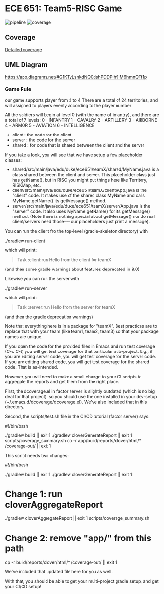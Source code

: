 # ECE 651: Team5-RISC Game

![pipeline](https://gitlab.oit.duke.edu/mz213/team5-risc-game/badges/main/pipeline.svg)
![coverage](https://gitlab.oit.duke.edu/mz213/team5-risc-game/badges/main/coverage.svg?job=test)

## Coverage

[Detailed coverage](https://mz213.pages.oit.duke.edu/team5-risc-game/dashboard.html)

## UML Diagram
https://app.diagrams.net/#G1KTyLsnkdNQ0dshPDDPIh9IM6hmnQTf1p

### Game Rule
our game supports player from 2 to 4
There are a total of 24 territories, and will assigned to players evenly according to the player number

All the soldiers will begin at level 0 (with the name of infantry), and there are a total of 7 levels:
0 - INFANTRY
1 - CAVALRY
2 - ARTILLERY
3 - AIRBORNE
4 - ARMOR
5 - AVIATION
6 - INTELLIGENCE



 - client : the code for the client
 - server : the code for the server
 - shared : for code that is shared between the client and the server

If you take a look, you will see that we have setup a few placeholder classes:

 - shared/src/main/java/edu/duke/ece651/teamX/shared/MyName.java
   is a class shared between the client and server.  This placeholder
   class just has getName(), but in RISC you might put things here
   like Territory, RISKMap, etc.
 - client/src/main/java/edu/duke/ece651/teamX/client/App.java
   is the "client" code.  It makes use of the shared class MyName
   and calls MyName.getName() its getMessage() method.
 - server/src/main/java/edu/duke/ece651/teamX/server/App.java
   is the "server" code.  It also uses MyName.getName() for
   its getMessage() method. (Note there is nothing special
   about getMessage() nor do real client/servers need those---
   our placeholders just print a message).

You can run the client fro the top-level (gradle-skeleton directory)
with

./gradlew run-client

which will print:

> Task :client:run
Hello from the client for teamX

(and then some gradle warnings about features deprecated in 8.0)

Likewise you can run the server with

./gradlew run-server

which will print:

> Task :server:run
Hello from the server for teamX

(and then the gradle deprecation warnings)

Note that everything here is in a package for "teamX".  Best practices
are to replace that with your team (like team1, team2, team3) so
that your package names are unique.

If you open the code for the provided files in Emacs and run test
coverage (C-c C-t) you will get test coverage for that particular
sub-project.  E.g., if you are editing server code, you will get
test coverage for the server code.  If you are editing shared
code, you will get test coverage for the shared code. That is
as-intended.

However, you will need to make a small change to your CI scripts
to aggregate the reports and get them from the right place.

First, the dcoverage.el in factor server is slightly outdated
(which is no big deal for that project), so you should use the
one installed in your dev-setup (~/.emacs.d/dcoverage/dcoverage.el).
We've also included that in this directory.

Second, the scripts/test.sh file in the CI/CD tutorial (factor server) says:

#!/bin/bash

./gradlew build || exit 1
./gradlew cloverGenerateReport || exit 1
scripts/coverage_summary.sh
cp -r app/build/reports/clover/html/* /coverage-out/ || exit 1

This script needs two changes:

#!/bin/bash

./gradlew build || exit 1
./gradlew cloverGenerateReport || exit 1
# Change 1: run cloverAggregateReport
./gradlew cloverAggregateReport || exit 1
scripts/coverage_summary.sh
# Change 2: remove "app/" from this path
cp -r build/reports/clover/html/* /coverage-out/ || exit 1


We've included that updated file here for you as well.

With that, you should be able to get your multi-project gradle setup,
and get your CI/CD setup!












